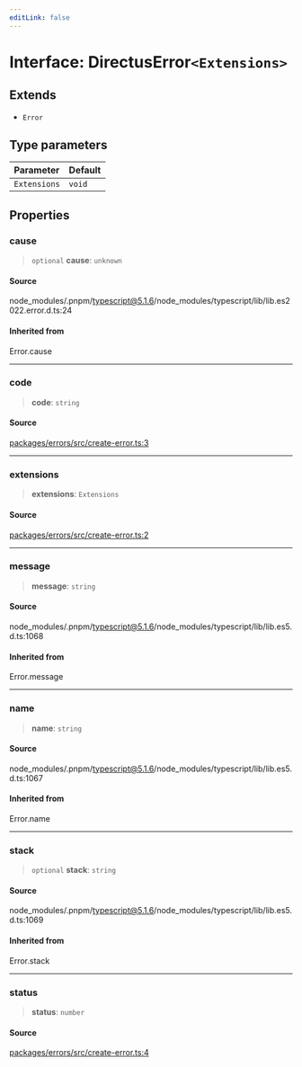 ```yaml
---
editLink: false
---
```


# Interface: DirectusError`<Extensions>`

## Extends

- `Error`

## Type parameters

| Parameter    | Default |
| :----------- | :------ |
| `Extensions` | `void`  |

## Properties

### cause

> `optional` **cause**: `unknown`

#### Source

node_modules/.pnpm/typescript@5.1.6/node_modules/typescript/lib/lib.es2022.error.d.ts:24

#### Inherited from

Error.cause

---

### code

> **code**: `string`

#### Source

[packages/errors/src/create-error.ts:3](https://github.com/directus/directus/blob/7789a6c53/packages/errors/src/create-error.ts#L3)

---

### extensions

> **extensions**: `Extensions`

#### Source

[packages/errors/src/create-error.ts:2](https://github.com/directus/directus/blob/7789a6c53/packages/errors/src/create-error.ts#L2)

---

### message

> **message**: `string`

#### Source

node_modules/.pnpm/typescript@5.1.6/node_modules/typescript/lib/lib.es5.d.ts:1068

#### Inherited from

Error.message

---

### name

> **name**: `string`

#### Source

node_modules/.pnpm/typescript@5.1.6/node_modules/typescript/lib/lib.es5.d.ts:1067

#### Inherited from

Error.name

---

### stack

> `optional` **stack**: `string`

#### Source

node_modules/.pnpm/typescript@5.1.6/node_modules/typescript/lib/lib.es5.d.ts:1069

#### Inherited from

Error.stack

---

### status

> **status**: `number`

#### Source

[packages/errors/src/create-error.ts:4](https://github.com/directus/directus/blob/7789a6c53/packages/errors/src/create-error.ts#L4)
